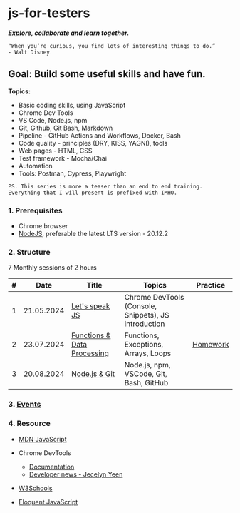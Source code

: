 # js-for-testers

**_Explore, collaborate and learn together._**

```text
“When you’re curious, you find lots of interesting things to do.”
- Walt Disney
```

## Goal: Build some useful skills and have fun.

**Topics:**

- Basic coding skills, using JavaScript
- Chrome Dev Tools
- VS Code, Node.js, npm
- Git, Github, Git Bash, Markdown
- Pipeline - GitHub Actions and Workflows, Docker, Bash
- Code quality - principles (DRY, KISS, YAGNI), tools
- Web pages - HTML, CSS
- Test framework - Mocha/Chai
- Automation
- Tools: Postman, Cypress, Playwright

`PS. This series is more a teaser than an end to end training. Everything that I will present is prefixed with IMHO.`

### 1. Prerequisites

- Chrome browser
- [NodeJS](https://nodejs.org/en/download), preferable the latest LTS version - 20.12.2

### 2. Structure

7 Monthly sessions of 2 hours

| #   | Date       | Title                                                 | Topics                                               | Practice                                                                                          |
| --- | ---------- | ----------------------------------------------------- | ---------------------------------------------------- | ------------------------------------------------------------------------------------------------- |
| 1   | 21.05.2024 | [Let's speak JS](./sessions/session1.md)              | Chrome DevTools (Console, Snippets), JS introduction |                                                                                                   |
| 2   | 23.07.2024 | [Functions & Data Processing](./sessions/session2.md) | Functions, Exceptions, Arrays, Loops                 | [Homework](https://github.com/danrusu/js-for-testers/blob/master/sessions/session2.md#4-homework) |
| 3   | 20.08.2024 | [Node.js & Git](./sessions/session3.md)               | Node.js, npm, VSCode, Git, Bash, GitHub              |                                                                                                   |

### 3. [Events](./events.md)

### 4. Resource

- [MDN JavaScript](https://developer.mozilla.org/en-US/docs/Web/JavaScript)

- Chrome DevTools

  - [Documentation](https://developer.chrome.com/docs/devtools)
  - [Developer news - Jecelyn Yeen](https://www.linkedin.com/in/jecfish/)

- [W3Schools](https://www.w3schools.com/js/)

- [Eloquent JavaScript](https://eloquentjavascript.net/)
